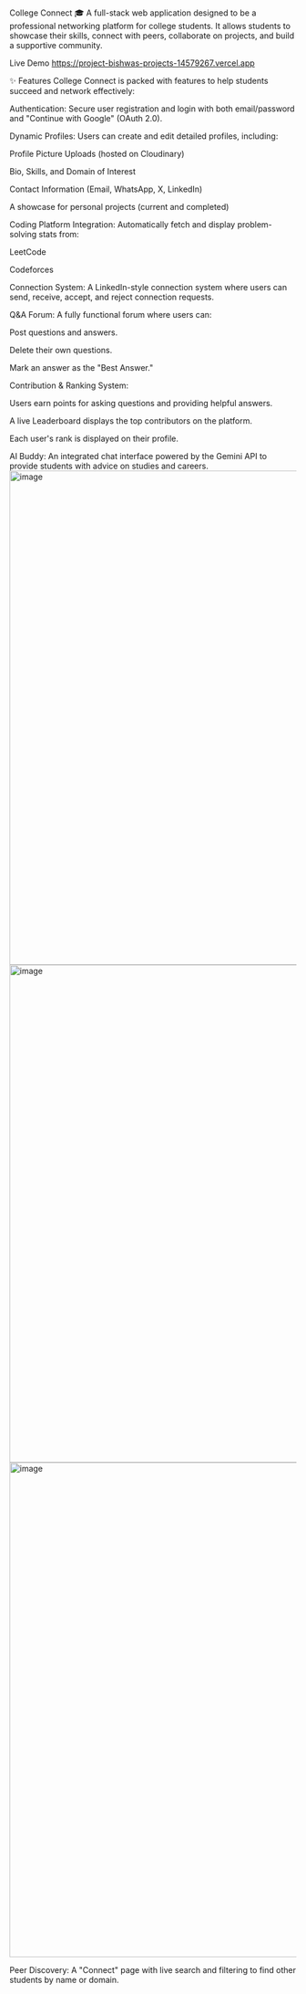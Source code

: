 College Connect 🎓
A full-stack web application designed to be a professional networking platform for college students. It allows students to showcase their skills, connect with peers, collaborate on projects, and build a supportive community.

Live Demo https://project-bishwas-projects-14579267.vercel.app

✨ Features
College Connect is packed with features to help students succeed and network effectively:

Authentication: Secure user registration and login with both email/password and "Continue with Google" (OAuth 2.0).

Dynamic Profiles: Users can create and edit detailed profiles, including:

Profile Picture Uploads (hosted on Cloudinary)

Bio, Skills, and Domain of Interest

Contact Information (Email, WhatsApp, X, LinkedIn)

A showcase for personal projects (current and completed)

Coding Platform Integration: Automatically fetch and display problem-solving stats from:

LeetCode

Codeforces

Connection System: A LinkedIn-style connection system where users can send, receive, accept, and reject connection requests.

Q&A Forum: A fully functional forum where users can:

Post questions and answers.

Delete their own questions.

Mark an answer as the "Best Answer."

Contribution & Ranking System:

Users earn points for asking questions and providing helpful answers.

A live Leaderboard displays the top contributors on the platform.

Each user's rank is displayed on their profile.

AI Buddy: An integrated chat interface powered by the Gemini API to provide students with advice on studies and careers.
<img width="1919" height="866" alt="image" src="https://github.com/user-attachments/assets/5898b05e-497a-4ce9-b476-177372b000d5" />
<img width="1919" height="872" alt="image" src="https://github.com/user-attachments/assets/2785ed09-45f7-4cb6-a6f1-78984960b359" />
<img width="1919" height="867" alt="image" src="https://github.com/user-attachments/assets/02c60482-5bcf-49e8-ba2d-a6abe31c7205" />



Peer Discovery: A "Connect" page with live search and filtering to find other students by name or domain.

